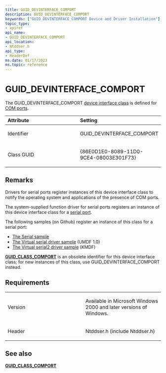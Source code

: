 ```yaml
---
title: GUID_DEVINTERFACE_COMPORT
description: GUID_DEVINTERFACE_COMPORT
keywords: ["GUID_DEVINTERFACE_COMPORT Device and Driver Installation"]
topic_type:
- apiref
api_name:
- GUID_DEVINTERFACE_COMPORT
api_location:
- Ntddser.h
api_type:
- HeaderDef
ms.date: 01/17/2023
ms.topic: reference
---
```


# GUID_DEVINTERFACE_COMPORT


The GUID_DEVINTERFACE_COMPORT [device interface class](./overview-of-device-interface-classes.md) is defined for [COM ports](/previous-versions/ff546485(v=vs.85)).

<table>
<colgroup>
<col width="50%" />
<col width="50%" />
</colgroup>
<thead>
<tr class="header">
<th align="left">Attribute</th>
<th align="left">Setting</th>
</tr>
</thead>
<tbody>
<tr class="odd">
<td align="left"><p>Identifier</p></td>
<td align="left"><p>GUID_DEVINTERFACE_COMPORT</p></td>
</tr>
<tr class="even">
<td align="left"><p>Class GUID</p></td>
<td align="left"><p>{86E0D1E0-8089-11D0-9CE4-08003E301F73}</p></td>
</tr>
</tbody>
</table>

 

## Remarks

Drivers for serial ports register instances of this device interface class to notify the operating system and applications of the presence of COM ports.

The system-supplied function driver for serial ports registers an instance of this device interface class for a [serial port](../serports/using-serial-sys-and-serenum-sys.md).

The following samples (on Github) register an instance of this class for a serial port:

-   [The Serial sample](https://go.microsoft.com/fwlink/p/?LinkId=617962)
-   [The Virtual serial driver sample](../wdf/user-mode-driver-framework-design-guide.md) (UMDF 1.0)
-   [The Virtual serial2 driver sample](https://go.microsoft.com/fwlink/p/?LinkId=722209) (KMDF)

[**GUID_CLASS_COMPORT**](guid-class-comport.md) is an obsolete identifier for this device interface class; for new instances of this class, use GUID_DEVINTERFACE_COMPORT instead.

## Requirements

<table>
<colgroup>
<col width="50%" />
<col width="50%" />
</colgroup>
<tbody>
<tr class="odd">
<td align="left"><p>Version</p></td>
<td align="left"><p>Available in Microsoft Windows 2000 and later versions of Windows.</p></td>
</tr>
<tr class="even">
<td align="left"><p>Header</p></td>
<td align="left">Ntddser.h (include Ntddser.h)</td>
</tr>
</tbody>
</table>

## See also


[**GUID_CLASS_COMPORT**](guid-class-comport.md)

